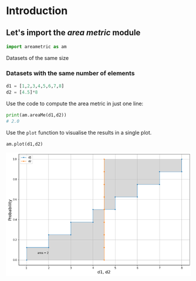 # Introduction


## Let's import the *area metric* module


```python
import areametric as am
```

 Datasets of the same size
### Datasets with the same number of elements

```python
d1 = [1,2,3,4,5,6,7,8]
d2 = [4.5]*8
```

Use the code to compute the area metric in just one line:


```python
print(am.areaMe(d1,d2))
# 2.0
```


Use the `plot` function to visualise the results in a single plot.


```python
am.plot(d1,d2)
```

![png](figures/output_9_0.png)

